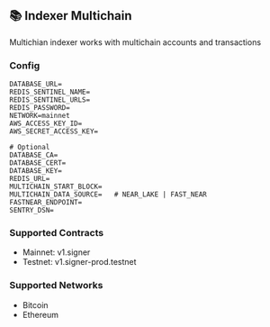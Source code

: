 ## 📚 Indexer Multichain

Multichian indexer works with multichain accounts and transactions

### Config

```
DATABASE_URL=
REDIS_SENTINEL_NAME=
REDIS_SENTINEL_URLS=
REDIS_PASSWORD=
NETWORK=mainnet
AWS_ACCESS_KEY_ID=
AWS_SECRET_ACCESS_KEY=

# Optional
DATABASE_CA=
DATABASE_CERT=
DATABASE_KEY=
REDIS_URL=
MULTICHAIN_START_BLOCK=
MULTICHAIN_DATA_SOURCE=   # NEAR_LAKE | FAST_NEAR
FASTNEAR_ENDPOINT=
SENTRY_DSN=
```

### Supported Contracts

- Mainnet: v1.signer
- Testnet: v1.signer-prod.testnet

### Supported Networks

- Bitcoin
- Ethereum
